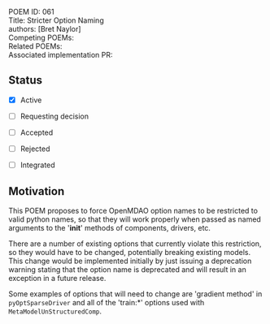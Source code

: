 POEM ID: 061  
Title:  Stricter Option Naming  
authors: [Bret Naylor]  
Competing POEMs:     
Related POEMs:    
Associated implementation PR:  

##  Status

- [x] Active
- [ ] Requesting decision
- [ ] Accepted
- [ ] Rejected
- [ ] Integrated


## Motivation

This POEM proposes to force OpenMDAO option names to be restricted to valid python names, so that
they will work properly when passed as named arguments to the '__init__' methods of components,
drivers, etc.

There are a number of existing options that currently violate this restriction, so they would 
have to be changed, potentially breaking existing models.  This change would be implemented
initially by just issuing a deprecation warning stating that the option name is deprecated and
will result in an exception in a future release.

Some examples of options that will need to change are 'gradient method' in `pyOptSparseDriver` and
all of the 'train:*' options used with `MetaModelUnStructuredComp`.
